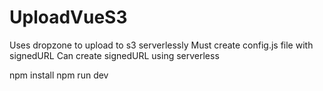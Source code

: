 # UploadVueS3

Uses dropzone to upload to s3 serverlessly
Must create config.js file with signedURL
Can create signedURL using serverless

npm install
npm run dev
